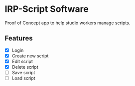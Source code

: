 # IRP-Script Software

Proof of Concept app to help studio workers manage scripts.

## Features

- [x] Login
- [x] Create new script
- [x] Edit script
- [x] Delete script
- [ ] Save script
- [ ] Load script